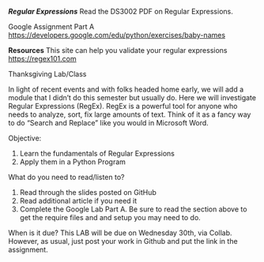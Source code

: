 ***Regular Expressions***
Read the DS3002 PDF on Regular Expressions. 

Google Assignment Part A
https://developers.google.com/edu/python/exercises/baby-names

**Resources**
This site can help you validate your regular expressions
https://regex101.com 

Thanksgiving Lab/Class

In light of recent events and with folks headed home early, we will add a module that I didn’t do this semester but usually do. Here we will investigate Regular Expressions (RegEx). RegEx is a powerful tool for anyone who needs to analyze, sort, fix large amounts of text. Think of it as a fancy way to do “Search and Replace” like you would in Microsoft Word.

Objective:
1.	Learn the fundamentals of Regular Expressions
2.	Apply them in a Python Program

What do you need to read/listen to?
1.	Read through the slides posted on GitHub
2.	Read additional article if you need it
3.	Complete the Google Lab Part A. Be sure to read the section above to get the require files and and setup you may need to do.

When is it due?  This LAB will be due on Wednesday 30th, via Collab. However, as usual, just post your work in Github and put the link in the assignment. 



